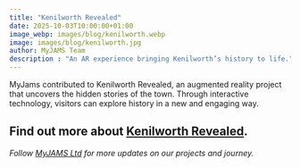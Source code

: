 ```yaml
---
title: "Kenilworth Revealed"
date: 2025-10-03T10:00:00+01:00
image_webp: images/blog/kenilworth.webp
image: images/blog/kenilworth.jpg
author: MyJAMS Team
description : "An AR experience bringing Kenilworth’s history to life."
---
```


MyJams contributed to Kenilworth Revealed, an augmented reality project that uncovers the hidden stories of the town. Through interactive technology, visitors can explore history in a new and engaging way.


Find out more about [Kenilworth Revealed](https://kenilworth-tc.gov.uk/kenilworth-revealed-augmented-reality-to-bring-st-marys-abbey-to-life/).
---

*Follow [MyJAMS Ltd](https://jamsltd.netlify.app) for more updates on our projects and journey.*
